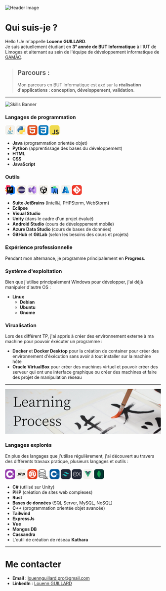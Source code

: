 ![Header Image](https://github.com/LouennGUILLARD/LouennGUILLARD/blob/main/Images/Head_GitHub.png)

# **Qui suis-je ?**
Hello ! Je m'appelle **Louenn GUILLARD**.  
Je suis actuellement étudiant en **3ᵉ année de BUT Informatique** à l'IUT de Limoges et alternant au sein de l'équipe de développement informatique de [GAMAC](https://www.gamac.fr).

> ##  **Parcours** :  
> Mon parcours en BUT Informatique est axé sur la **réalisation d'applications : conception, développement, validation**.

---

![Skills Banner](https://github.com/LouennGUILLARD/LouennGUILLARD/blob/main/Images/Banner_Skills.png)

### **Langages de programmation**
<img src="https://github.com/tandpfun/skill-icons/blob/main/icons/Java-Light.svg" width="32"> <img src="https://github.com/tandpfun/skill-icons/blob/main/icons/Python-Light.svg" width="32"> <img src="https://github.com/tandpfun/skill-icons/blob/main/icons/HTML.svg" width="32"> <img src="https://github.com/tandpfun/skill-icons/blob/main/icons/CSS.svg" width="32"> <img src="https://github.com/tandpfun/skill-icons/blob/main/icons/JavaScript.svg" width="32">
- **Java** (programmation orientée objet)
- **Python** (apprentissage des bases du développement)
- **HTML** 
- **CSS** 
- **JavaScript** 

### **Outils**
 <img src="https://github.com/LouennGUILLARD/LouennGUILLARD/blob/main/Images/icon/IntelliJ.png" width="32"> <img src="https://github.com/tandpfun/skill-icons/blob/main/icons/Eclipse-Light.svg" width="32"> <img src="https://github.com/tandpfun/skill-icons/blob/main/icons/VisualStudio-Light.svg" width="32"> <img src="https://github.com/tandpfun/skill-icons/blob/main/icons/Unity-Light.svg" width="32"> <img src="https://github.com/tandpfun/skill-icons/blob/main/icons/AndroidStudio-Light.svg" width="32"> <img src="https://github.com/tandpfun/skill-icons/blob/main/icons/Azure-Light.svg" width="32"> <img src="https://github.com/tandpfun/skill-icons/blob/main/icons/Git.svg" width="32">
- **Suite JetBrains** (IntelliJ, PHPStorm, WebStorm) 
- **Eclipse** 
- **Visual Studio** 
- **Unity** (dans le cadre d'un projet évalué) 
- **Android Studio** (cours de développement mobile) 
- **Azure Data Studio** (cours de bases de données) 
- **GitHub** et **GitLab** (selon les besoins des cours et projets) 

### **Expérience professionnelle**
Pendant mon alternance, je programme principalement en **Progress**.

### **Système d'exploitation**
Bien que j'utilise principalement Windows pour développer, j'ai déjà manipuler d'autre OS :
- **Linux**
  - **Debian**
  - **Ubuntu**
  - **Gnome**


### **Virualisation**
Lors des différent TP, j'ai appris à créer des environnement externe à ma machine pour pouvoir éxécuter un programme :
- **Docker** et **Docker Desktop** pour la création de container pour créer des environnement d'éxécution sans avoir à tout installer sur la machine hôte
- **Oracle VirtualBox** pour créer des machines virtuel et pouvoir créer des serveur qui ont une interface graphique ou créer des machines et faire des projet de manipulation réseau
---

![Learning Banner](https://github.com/LouennGUILLARD/LouennGUILLARD/blob/main/Images/Banner_LearningProcess.png)

### **Langages explorés**
En plus des langages que j'utilise régulièrement, j'ai découvert au travers des différents travaux pratique, plusieurs langages et outils :<br/><br/>
<img src="https://github.com/tandpfun/skill-icons/blob/main/icons/CS.svg" width="32">  <img src="https://github.com/tandpfun/skill-icons/blob/main/icons/PHP-Light.svg" width="32"> <img src="https://github.com/tandpfun/skill-icons/blob/main/icons/Rust.svg" width="32"> <img src="https://github.com/LouennGUILLARD/LouennGUILLARD/blob/main/Images/icon/SQL.png" width="32"> <img src="https://github.com/tandpfun/skill-icons/blob/main/icons/CPP.svg" width="32"> <img src="https://github.com/tandpfun/skill-icons/blob/main/icons/TailwindCSS-Dark.svg" width="32"> <img src="https://github.com/tandpfun/skill-icons/blob/main/icons/ExpressJS-Dark.svg" width="32"> <img src="https://github.com/tandpfun/skill-icons/blob/main/icons/VueJS-Light.svg" width="32"> <img src="https://github.com/tandpfun/skill-icons/blob/main/icons/MongoDB.svg" width="32">
- **C#** (utilisé sur Unity) 
- **PHP** (création de sites web complexes) 
- **Rust** 
- **Bases de données** (SQL Server, MySQL, NoSQL) 
- **C++** (programmation orientée objet avancée)
- **Tailwind**
- **ExpressJs**
- **Vue**
- **Mongos DB**
- **Cassandra**
- L'outil de création de réseau **Kathara**

---

# **Me contacter**
- **Email** : [louennguillard.pro@gmail.com](mailto:louennguillard.pro@gmail.com)  
- **LinkedIn** : [Louenn GUILLARD](https://www.linkedin.com/in/louenn-guillard-b505bb281)
